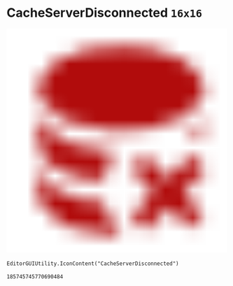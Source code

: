 # CacheServerDisconnected `16x16`
<img src="/img/CacheServerDisconnected.png" width=512 height=512>

``` CSharp
EditorGUIUtility.IconContent("CacheServerDisconnected")
```
```
185745745770690484
```
